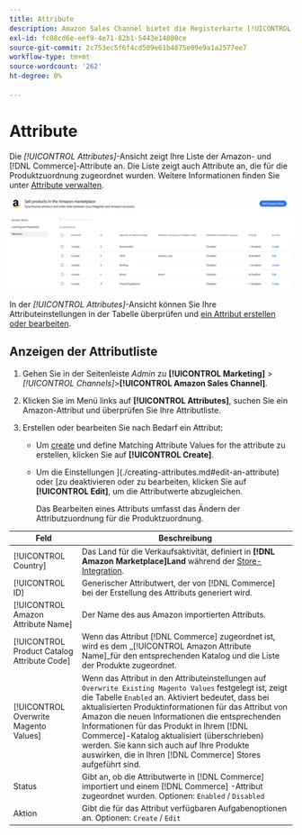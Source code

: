 ```yaml
---
title: Attribute
description: Amazon Sales Channel bietet die Registerkarte [!UICONTROL Attributes] , um die Liste der Amazon- und Commerce-Attribute und ihre Zuordnung für die Produktabstimmung zu überwachen.
exl-id: fc08cd6e-eef9-4e71-82b1-5443e14800ce
source-git-commit: 2c753ec5f6f4cd509e61b4875e09e9a1a2577ee7
workflow-type: tm+mt
source-wordcount: '262'
ht-degree: 0%

---
```


# Attribute

Die _[!UICONTROL Attributes]_-Ansicht zeigt Ihre Liste der Amazon- und [!DNL Commerce]-Attribute an. Die Liste zeigt auch Attribute an, die für die Produktzuordnung zugeordnet wurden. Weitere Informationen finden Sie unter [Attribute verwalten](./managing-attributes.md).

![Attributansicht](assets/amazon-attributes-view.png)

In der _[!UICONTROL Attributes]_-Ansicht können Sie Ihre Attributeinstellungen in der Tabelle überprüfen und [ein Attribut erstellen oder bearbeiten](./creating-attributes.md).

## Anzeigen der Attributliste

1. Gehen Sie in der Seitenleiste _Admin_ zu **[!UICONTROL Marketing]** > _[!UICONTROL Channels]_>**[!UICONTROL Amazon Sales Channel]**.

1. Klicken Sie im Menü links auf **[!UICONTROL Attributes]**, suchen Sie ein Amazon-Attribut und überprüfen Sie Ihre Attributliste.

1. Erstellen oder bearbeiten Sie nach Bedarf ein Attribut:

   - Um [create](./creating-attributes.md#create-an-attribute) und define Matching Attribute Values for the attribute zu erstellen, klicken Sie auf **[!UICONTROL Create]**.

   - Um die Einstellungen ](./creating-attributes.md#edit-an-attribute) oder [zu deaktivieren oder zu bearbeiten, klicken Sie auf **[!UICONTROL Edit]**, um die Attributwerte abzugleichen.

      Das Bearbeiten eines Attributs umfasst das Ändern der Attributzuordnung für die Produktzuordnung.

| Feld | Beschreibung |
|--- |--- |
| [!UICONTROL Country] | Das Land für die Verkaufsaktivität, definiert in **[!DNL Amazon Marketplace]Land** während der [Store-Integration](./store-integration.md). |
| [!UICONTROL ID] | Generischer Attributwert, der von [!DNL Commerce] bei der Erstellung des Attributs generiert wird. |
| [!UICONTROL Amazon Attribute Name] | Der Name des aus Amazon importierten Attributs. |
| [!UICONTROL Product Catalog Attribute Code] | Wenn das Attribut [!DNL Commerce] zugeordnet ist, wird es dem _[!UICONTROL Amazon Attribute Name]_für den entsprechenden Katalog und die Liste der Produkte zugeordnet. |
| [!UICONTROL Overwrite Magento Values] | Wenn das Attribut in den Attributeinstellungen auf `Overwrite Existing Magento Values` festgelegt ist, zeigt die Tabelle `Enabled` an. Aktiviert bedeutet, dass bei aktualisierten Produktinformationen für das Attribut von Amazon die neuen Informationen die entsprechenden Informationen für das Produkt in Ihrem [!DNL Commerce]-Katalog aktualisiert (überschrieben) werden. Sie kann sich auch auf Ihre Produkte auswirken, die in Ihren [!DNL Commerce] Stores aufgeführt sind. |
| Status | Gibt an, ob die Attributwerte in [!DNL Commerce] importiert und einem [!DNL Commerce] -Attribut zugeordnet wurden. Optionen: `Enabled` / `Disabled` |
| Aktion | Gibt die für das Attribut verfügbaren Aufgabenoptionen an. Optionen: `Create` / `Edit` |
